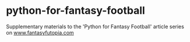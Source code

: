 # python-for-fantasy-football
Supplementary materials to the 'Python for Fantasy Football' article series on www.fantasyfutopia.com

